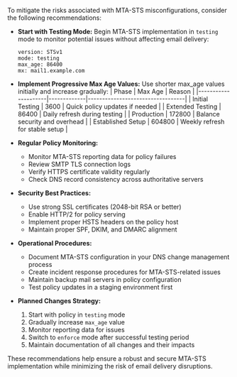 To mitigate the risks associated with MTA-STS misconfigurations, consider the following recommendations:

- **Start with Testing Mode:** Begin MTA-STS implementation in `testing` mode to monitor potential issues without affecting email delivery:
  ```
  version: STSv1
  mode: testing
  max_age: 86400
  mx: mail1.example.com
  ```

- **Implement Progressive Max Age Values:** Use shorter max_age values initially and increase gradually:
  | Phase                | Max Age     | Reason                          |
  |---------------------|-------------|----------------------------------|
  | Initial Testing     | 3600        | Quick policy updates if needed   |
  | Extended Testing    | 86400       | Daily refresh during testing     |
  | Production         | 172800      | Balance security and overhead    |
  | Established Setup  | 604800      | Weekly refresh for stable setup  |

- **Regular Policy Monitoring:**
  * Monitor MTA-STS reporting data for policy failures
  * Review SMTP TLS connection logs
  * Verify HTTPS certificate validity regularly
  * Check DNS record consistency across authoritative servers

- **Security Best Practices:**
  * Use strong SSL certificates (2048-bit RSA or better)
  * Enable HTTP/2 for policy serving
  * Implement proper HSTS headers on the policy host
  * Maintain proper SPF, DKIM, and DMARC alignment

- **Operational Procedures:**
  * Document MTA-STS configuration in your DNS change management process
  * Create incident response procedures for MTA-STS-related issues
  * Maintain backup mail servers in policy configuration
  * Test policy updates in a staging environment first

- **Planned Changes Strategy:**
  1. Start with policy in `testing` mode
  2. Gradually increase `max_age` value
  3. Monitor reporting data for issues
  4. Switch to `enforce` mode after successful testing period
  5. Maintain documentation of all changes and their impacts

These recommendations help ensure a robust and secure MTA-STS implementation while minimizing the risk of email delivery disruptions.